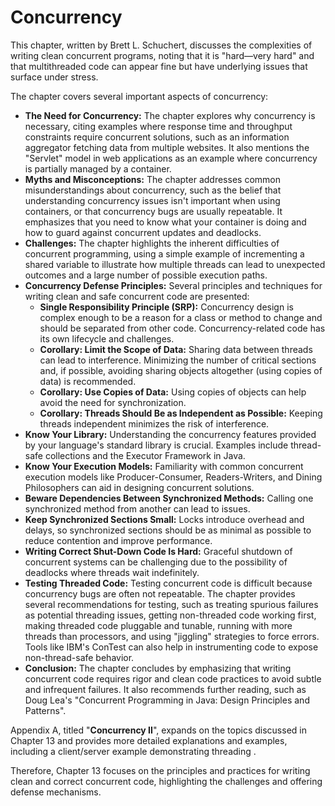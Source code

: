 # Concurrency

This chapter, written by Brett L. Schuchert, discusses the complexities of writing clean concurrent programs, noting that it is "hard—very hard" and that multithreaded code can appear fine but have underlying issues that surface under stress.

The chapter covers several important aspects of concurrency:

- **The Need for Concurrency:** The chapter explores why concurrency is necessary, citing examples where response time and throughput constraints require concurrent solutions, such as an information aggregator fetching data from multiple websites. It also mentions the "Servlet" model in web applications as an example where concurrency is partially managed by a container.
- **Myths and Misconceptions:** The chapter addresses common misunderstandings about concurrency, such as the belief that understanding concurrency issues isn't important when using containers, or that concurrency bugs are usually repeatable. It emphasizes that you need to know what your container is doing and how to guard against concurrent updates and deadlocks.
- **Challenges:** The chapter highlights the inherent difficulties of concurrent programming, using a simple example of incrementing a shared variable to illustrate how multiple threads can lead to unexpected outcomes and a large number of possible execution paths.
- **Concurrency Defense Principles:** Several principles and techniques for writing clean and safe concurrent code are presented:
  - **Single Responsibility Principle (SRP):** Concurrency design is complex enough to be a reason for a class or method to change and should be separated from other code. Concurrency-related code has its own lifecycle and challenges.
  - **Corollary: Limit the Scope of Data:** Sharing data between threads can lead to interference. Minimizing the number of critical sections and, if possible, avoiding sharing objects altogether (using copies of data) is recommended.
  - **Corollary: Use Copies of Data:** Using copies of objects can help avoid the need for synchronization.
  - **Corollary: Threads Should Be as Independent as Possible:** Keeping threads independent minimizes the risk of interference.
- **Know Your Library:** Understanding the concurrency features provided by your language's standard library is crucial. Examples include thread-safe collections and the Executor Framework in Java.
- **Know Your Execution Models:** Familiarity with common concurrent execution models like Producer-Consumer, Readers-Writers, and Dining Philosophers can aid in designing concurrent solutions.
- **Beware Dependencies Between Synchronized Methods:** Calling one synchronized method from another can lead to issues.
- **Keep Synchronized Sections Small:** Locks introduce overhead and delays, so synchronized sections should be as minimal as possible to reduce contention and improve performance.
- **Writing Correct Shut-Down Code Is Hard:** Graceful shutdown of concurrent systems can be challenging due to the possibility of deadlocks where threads wait indefinitely.
- **Testing Threaded Code:** Testing concurrent code is difficult because concurrency bugs are often not repeatable. The chapter provides several recommendations for testing, such as treating spurious failures as potential threading issues, getting non-threaded code working first, making threaded code pluggable and tunable, running with more threads than processors, and using "jiggling" strategies to force errors. Tools like IBM's ConTest can also help in instrumenting code to expose non-thread-safe behavior.
- **Conclusion:** The chapter concludes by emphasizing that writing concurrent code requires rigor and clean code practices to avoid subtle and infrequent failures. It also recommends further reading, such as Doug Lea's "Concurrent Programming in Java: Design Principles and Patterns".

Appendix A, titled "**Concurrency II**", expands on the topics discussed in Chapter 13 and provides more detailed explanations and examples, including a client/server example demonstrating threading .

Therefore, Chapter 13 focuses on the principles and practices for writing clean and correct concurrent code, highlighting the challenges and offering defense mechanisms.
